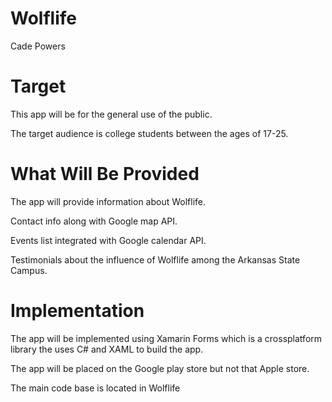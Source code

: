 # Wolflife
Cade Powers

# Target
This app will be for the general use of the public.

The target audience is college students between the ages of 17-25.

# What Will Be Provided
The app will provide information about Wolflife.

Contact info along with Google map API.

Events list integrated with Google calendar API.

Testimonials about the influence of Wolflife among the Arkansas State Campus.

# Implementation
The app will be implemented using Xamarin Forms which is a crossplatform library the uses C# and XAML to build the app.

The app will be placed on the Google play store but not that Apple store.

The main code base is located in Wolflife
